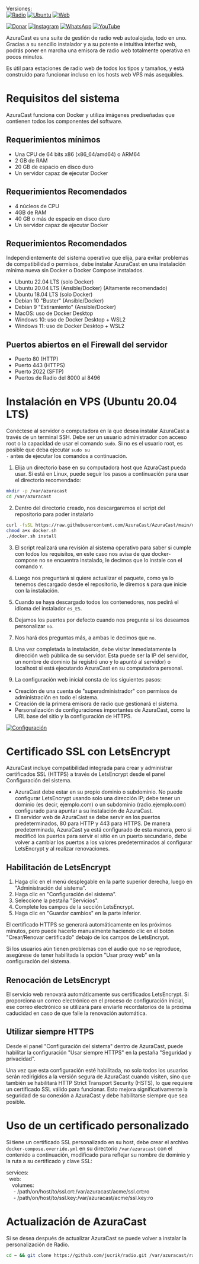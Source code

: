 Versiones:<br>
[![Radio](https://img.shields.io/badge/Versión-v0.18.5-orange)](https://jucrik.com/streaming-de-audio)
[![Ubuntu](https://img.shields.io/badge/Ubuntu-v20.04.4-orange)]()
[![Web](https://img.shields.io/badge/Sitio_Web-jucrik.com-blue)](https://jucrik.com/)

[![Donar](https://img.shields.io/badge/PayPal-00457C?style=for-the-badge&logo=paypal&logoColor=white)](https://paypal.me/jucrik)
[![Instagram](https://img.shields.io/badge/Instagram-%23E4405F.svg?style=for-the-badge&logo=Instagram&logoColor=white)](https://instagram.com/jucrik)
[![WhatsApp](https://img.shields.io/badge/WhatsApp-25D366?style=for-the-badge&logo=whatsapp&logoColor=white)](https://wa.me/+593983927872)
[![YouTube](https://img.shields.io/badge/YouTube-%23FF0000.svg?style=for-the-badge&logo=YouTube&logoColor=white)](https://www.youtube.com/@jucrik)

AzuraCast es una suite de gestión de radio web autoalojada, todo en uno. Gracias a su sencillo instalador y a su potente e intuitiva interfaz web, podrás poner en marcha una emisora de radio web totalmente operativa en pocos minutos.

Es útil para estaciones de radio web de todos los tipos y tamaños, y está construido para funcionar incluso en los hosts web VPS más asequibles.

# Requisitos del sistema
AzuraCast funciona con Docker y utiliza imágenes prediseñadas que contienen todos los componentes del software.

## Requerimientos mínimos
- Una CPU de 64 bits x86 (x86_64/amd64) o ARM64
- 2 GB de RAM
- 20 GB de espacio en disco duro
- Un servidor capaz de ejecutar Docker

## Requerimientos Recomendados
- 4 núcleos de CPU
- 4GB de RAM
- 40 GB o más de espacio en disco duro
- Un servidor capaz de ejecutar Docker

## Requerimientos Recomendados
Independientemente del sistema operativo que elija, para evitar problemas de compatibilidad o permisos, debe instalar AzuraCast en una instalación mínima nueva sin Docker o Docker Compose instalados.

- Ubuntu 22.04 LTS (solo Docker)
- Ubuntu 20.04 LTS (Ansible/Docker) (Altamente recomendado)
- Ubuntu 18.04 LTS (solo Docker)
- Debian 10 "Buster" (Ansible/Docker)
- Debian 9 "Estiramiento" (Ansible/Docker)
- MacOS: uso de Docker Desktop
- Windows 10: uso de Docker Desktop + WSL2
- Windows 11: uso de Docker Desktop + WSL2

## Puertos abiertos en el Firewall del servidor
- Puerto 80 (HTTP)
- Puerto 443 (HTTPS)
- Puerto 2022 (SFTP)
- Puertos de Radio del 8000 al 8496


# Instalación en VPS (Ubuntu 20.04 LTS)
Conéctese al servidor o computadora en la que desea instalar AzuraCast a través de un terminal SSH. Debe ser un usuario administrador con acceso root o la capacidad de usar el comando <code>sudo</code>. Si no es el usuario root, es posible que deba ejecutar <code>sudo su -</code> antes de ejecutar los comandos a continuación.

1. Elija un directorio base en su computadora host que AzuraCast pueda usar. Si está en Linux, puede seguir los pasos a continuación para usar el directorio recomendado:
```bash
mkdir -p /var/azuracast
cd /var/azuracast
```

2. Dentro del directorio creado, nos descargaremos el script del repositorio para poder instalarlo
```bash
curl -fsSL https://raw.githubusercontent.com/AzuraCast/AzuraCast/main/docker.sh > docker.sh
chmod a+x docker.sh
./docker.sh install
```

3. El script realizará una revisión al sistema operativo para saber si cumple con todos los requisitos, en este caso nos avisa de que docker-compose no se encuentra instalado, le decimos que lo instale con el comando <code>Y</code>.

4. Luego nos preguntará si quiere actualizar el paquete, como ya lo tenemos descargado desde el repositorio, le diremos <code>N</code> para que inicie con la instalación.

5. Cuando se haya descargado todos los contenedores, nos pedirá el idioma del instalador <code>es_ES</code>.

6. Dejamos los puertos por defecto cuando nos pregunte si los deseamos personalizar <code>no</code>.

7. Nos hará dos preguntas más, a ambas le decimos que <code>no</code>.

8. Una vez completada la instalación, debe visitar inmediatamente la dirección web pública de su servidor. Esta puede ser la IP del servidor, un nombre de dominio (si registró uno y lo apuntó al servidor) o localhost si está ejecutando AzuraCast en su computadora personal.

9. La configuración web inicial consta de los siguientes pasos:

- Creación de una cuenta de "superadministrador" con permisos de administración en todo el sistema.
- Creación de la primera emisora ​​de radio que gestionará el sistema.
- Personalización de configuraciones importantes de AzuraCast, como la URL base del sitio y la configuración de HTTPS.

[![Configuración]()](https://www.youtube.com/watch?v=m_D9ogDKXt8&t=1657s)

# Certificado SSL con LetsEncrypt
AzuraCast incluye compatibilidad integrada para crear y administrar certificados SSL (HTTPS) a través de LetsEncrypt desde el panel Configuración del sistema.

- AzuraCast debe estar en su propio dominio o subdominio. No puede configurar LetsEncrypt usando solo una dirección IP; debe tener un dominio (es decir, ejemplo.com) o un subdominio (radio.ejemplo.com) configurado para apuntar a su instalación de AzuraCast.
- El servidor web de AzuraCast se debe servir en los puertos predeterminados, 80 para HTTP y 443 para HTTPS. De manera predeterminada, AzuraCast ya está configurado de esta manera, pero si modificó los puertos para servir el sitio en un puerto secundario, debe volver a cambiar los puertos a los valores predeterminados al configurar LetsEncrypt y al realizar renovaciones.

## Habilitación de LetsEncrypt
1. Haga clic en el menú desplegable en la parte superior derecha, luego en "Administración del sistema".
2. Haga clic en "Configuración del sistema".
3. Seleccione la pestaña "Servicios".
4. Complete los campos de la sección LetsEncrypt.
5. Haga clic en "Guardar cambios" en la parte inferior.

El certificado HTTPS se generará automáticamente en los próximos minutos, pero puede hacerlo manualmente haciendo clic en el botón "Crear/Renovar certificado" debajo de los campos de LetsEncrypt.

Si los usuarios aún tienen problemas con el audio que no se reproduce, asegúrese de tener habilitada la opción "Usar proxy web" en la configuración del sistema.

## Renocación de LetsEncrypt
El servicio web renovará automáticamente sus certificados LetsEncrypt. Si proporciona un correo electrónico en el proceso de configuración inicial, ese correo electrónico se utilizará para enviarle recordatorios de la próxima caducidad en caso de que falle la renovación automática.

## Utilizar siempre HTTPS
Desde el panel "Configuración del sistema" dentro de AzuraCast, puede habilitar la configuración "Usar siempre HTTPS" en la pestaña "Seguridad y privacidad".

Una vez que esta configuración esté habilitada, no solo todos los usuarios serán redirigidos a la versión segura de AzuraCast cuando visiten, sino que también se habilitará HTTP Strict Transport Security (HSTS), lo que requiere un certificado SSL válido para funcionar. Esto mejora significativamente la seguridad de su conexión a AzuraCast y debe habilitarse siempre que sea posible.

# Uso de un certificado personalizado
Si tiene un certificado SSL personalizado en su host, debe crear el archivo <code>docker-compose.override.yml</code> en su directorio <code>/var/azuracast</code> con el contenido a continuación, modificado para reflejar su nombre de dominio y la ruta a su certificado y clave SSL:

services:<br>
&nbsp;&nbsp;web:<br>
&nbsp;&nbsp;&nbsp;&nbsp;volumes:<br>
&nbsp;&nbsp;&nbsp;&nbsp;&nbsp;- /path/on/host/to/ssl.crt:/var/azuracast/acme/ssl.crt:ro<br>
&nbsp;&nbsp;&nbsp;&nbsp;&nbsp;- /path/on/host/to/ssl.key:/var/azuracast/acme/ssl.key:ro

# Actualización de AzuraCast
Si se desea después de actualizar AzuraCast se puede volver a instalar la personalización de Radio.
```bash
cd ~ && git clone https://github.com/jucrik/radio.git /var/azuracast/radio-jucrik && chmod -R 777 /var/azuracast/radio-jucrik && cd /var/azuracast/radio-jucrik && bash install_radio.sh
```
